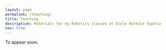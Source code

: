 ```yaml
---
layout: page
permalink: /teaching/
title: Teaching
description: Materials for my Robotics classes at Ecole Normale Supérieure.
nav: true
---
```



To appear soon.
